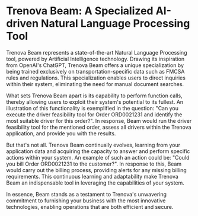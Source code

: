 # Trenova Beam: A Specialized AI-driven Natural Language Processing Tool

Trenova Beam represents a state-of-the-art Natural Language Processing tool, powered by Artificial Intelligence technology. Drawing its
inspiration from OpenAI's ChatGPT, Trenova Beam offers a unique specialization by being trained exclusively on transportation-specific
data such as FMCSA rules and regulations. This specialization enables users to direct inquiries within their system,
eliminating the need for manual document searches.

What sets Trenova Beam apart is its capability to perform function calls, thereby allowing users to exploit their system's potential to its fullest.
An illustration of this functionality is exemplified in the question: "Can you execute the driver feasibility tool for Order ORD0021231 and identify
the most suitable driver for this order?". In response, Beam would run the driver feasibility tool for the mentioned order, assess all drivers
within the Trenova application, and provide you with the results.

But that's not all. Trenova Beam continually evolves, learning from your application data and acquiring the capacity
to answer and perform specific actions within your system. An example of such an action could be: "Could you bill Order ORD0021231 to the customer?".
In response to this, Beam would carry out the billing process, providing alerts for any missing billing requirements. This continuous learning and
adaptability make Trenova Beam an indispensable tool in leveraging the capabilities of your system.

In essence, Beam stands as a testament to Trenova's unwavering commitment to furnishing your business with the most innovative technologies, enabling
operations that are both efficient and secure.
